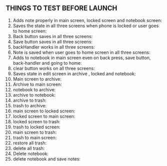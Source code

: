 THINGS TO TEST BEFORE LAUNCH
---------------------------------------------------------

1) Adds note properly in main screen, locked screen and notebook screen:
2) Saves the state in all three screens when phone is locked or user goes to home screen:
3) Back button saves in all three screens:
4) Save button saves in all three screens:
5) backHandler works in all three screens:
6) Note is saved when user goes to home screen in all three screens:
7) Adds to notebook in main screen even on back press, save button, back-handler and going to home:
8) clear button works on all three screens:
9) Saves state in edit screen in archive , locked and notebook:
10) Main screen to archive:
11) Archive to main screen:
12) notebook to archive:
13) archive to notebook:
14) archive to trash:
15) trash to archive:
16) main screen to locked screen:
17) locked screen to main screen:
18) locked screen to trash:
19) trash to locked screen:
20) main screen to trash:
21) trash to main screen:
22) restore all trash:
23) delete all trash:
24) Delete notebook:
25) delete notebook and save notes: